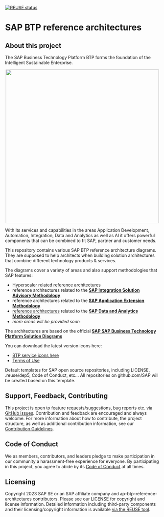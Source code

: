 [![REUSE status](https://api.reuse.software/badge/github.com/SAP/sap-btp-reference-architectures)](https://api.reuse.software/info/github.com/SAP/sap-btp-reference-architectures)

# SAP BTP reference architectures

## About this project

The SAP Business Technology Platform BTP forms the foundation of the Intelligent Sustainable Enterprise.

<p align="center">
  <img src="images/BTP-marketecture.png" width="500"/>
</p>

With its services and capabilities in the areas Application Development, Automation, Integration, Data and Analytics
as well as AI it offers powerful components that can be combined to fit SAP, partner and customer needs.

This repository contains various SAP BTP reference architecture diagrams. They are supposed to help architects when building solution architectures that combine different technology products & services. 

The diagrams cover a variety of areas and also support methodologies that SAP features:

- [Hyperscaler related reference architectures](/hyperscalers/README.md)
- reference architectures related to the [**SAP Integration Solution Advisory Methodology**](https://www.sap.com/services-support/integration-solution-advisory-methodology.html)
- reference architectures related to the [**SAP Application Extension Methodology**](https://help.sap.com/docs/architecture_guidance/2f804cb5e53d4279879009100a2b2082/cd963582f46d421c9abfd28dc25ea7e3.html?locale=en-US)
- [reference architectures](/data-analytics/README.md) related to the [**SAP Data and Analytics Methodology**](https://blogs.sap.com/2023/03/15/release-of-sap-data-and-analytics-advisory-methodology/)
- *more areas will be provided soon*

The architectures are based on the official [**SAP SAP Business Technology Platform Solution Diagrams**](https://blogs.sap.com/2018/01/05/be-visual-use-official-icons-and-samples-for-sap-cloud-platform-solution-diagrams/)

You can download the latest version icons here:
- [BTP service icons here](https://d.dam.sap.com/a/s9tyyJJ?rc=10)
- [Terms of Use](https://d.dam.sap.com/a/nXJJmw/SAP%20Business%20Technology%20Platform%20Diagrams%20and%20Icons%20Terms%20of%20Use.pdf?rc=10)


Default templates for SAP open source repositories, including LICENSE, .reuse/dep5, Code of Conduct, etc... All repositories on github.com/SAP will be created based on this template.

## Support, Feedback, Contributing

This project is open to feature requests/suggestions, bug reports etc. via [GitHub issues](https://github.com/SAP/ap-btp-reference-architectures/issues). Contribution and feedback are encouraged and always welcome. For more information about how to contribute, the project structure, as well as additional contribution information, see our [Contribution Guidelines](CONTRIBUTING.md).

## Code of Conduct

We as members, contributors, and leaders pledge to make participation in our community a harassment-free experience for everyone. By participating in this project, you agree to abide by its [Code of Conduct](CODE_OF_CONDUCT.md) at all times.

## Licensing

Copyright 2023 SAP SE or an SAP affiliate company and ap-btp-reference-architectures contributors. Please see our [LICENSE](LICENSE) for copyright and license information. Detailed information including third-party components and their licensing/copyright information is available [via the REUSE tool](https://api.reuse.software/info/github.com/SAP/ap-btp-reference-architectures).
